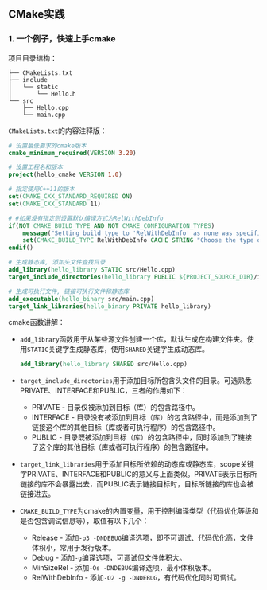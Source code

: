## CMake实践

### 1. 一个例子，快速上手cmake

项目目录结构：

```
├── CMakeLists.txt
├── include
│   └── static
│       └── Hello.h
└── src
    ├── Hello.cpp
    └── main.cpp
```

`CMakeLists.txt`的内容注释版：

```cmake
# 设置最低要求的cmake版本
cmake_minimum_required(VERSION 3.20)

# 设置工程名和版本
project(hello_cmake VERSION 1.0)

# 指定使用C++11的版本
set(CMAKE_CXX_STANDARD_REQUIRED ON)
set(CMAKE_CXX_STANDARD 11)

# #如果没有指定则设置默认编译方式为RelWithDebInfo
if(NOT CMAKE_BUILD_TYPE AND NOT CMAKE_CONFIGURATION_TYPES)
	message("Setting build type to 'RelWithDebInfo' as none was specified.")
	set(CMAKE_BUILD_TYPE RelWithDebInfo CACHE STRING "Choose the type of build." FORCE)
endif()

# 生成静态库, 添加头文件查找目录
add_library(hello_library STATIC src/Hello.cpp)
target_include_directories(hello_library PUBLIC ${PROJECT_SOURCE_DIR}/include)

# 生成可执行文件, 链接可执行文件和静态库
add_executable(hello_binary src/main.cpp)
target_link_libraries(hello_binary PRIVATE hello_library)
```

cmake函数讲解：

- `add_library`函数用于从某些源文件创建一个库，默认生成在构建文件夹。使用`STATIC`关键字生成静态库，使用`SHARED`关键字生成动态库。

  ```cmake
  add_library(hello_library SHARED src/Hello.cpp)
  ```

- `target_include_directories`用于添加目标所包含头文件的目录。可选熟悉PRIVATE、INTERFACE和PUBLIC，三者的作用如下：
  - PRIVATE - 目录仅被添加到目标（库）的包含路径中。
  - INTERFACE - 目录没有被添加到目标（库）的包含路径中，而是添加到了链接这个库的其他目标（库或者可执行程序）的包含路径中。
  - PUBLIC - 目录既被添加到目标（库）的包含路径中，同时添加到了链接了这个库的其他目标（库或者可执行程序）的包含路径中。
- `target_link_libraries`用于添加目标所依赖的动态库或静态库，scope关键字PRIVATE、INTERFACE和PUBLIC的意义与上面类似。PRIVATE表示目标所链接的库不会暴露出去，而PUBLIC表示链接目标时，目标所链接的库也会被链接进去。

- `CMAKE_BUILD_TYPE`为cmake的内置变量，用于控制编译类型（代码优化等级和是否包含调试信息等），取值有以下几个：
  - Release - 添加`-o3 -DNDEBUG`编译选项，即不可调试、代码优化高，文件体积小，常用于发行版本。
  - Debug - 添加`-g`编译选项，可调试但文件体积大。
  - MinSizeRel - 添加`-Os -DNDEBUG`编译选项，最小体积版本。
  - RelWithDebInfo - 添加`-O2 -g -DNDEBUG`，有代码优化同时可调试。

